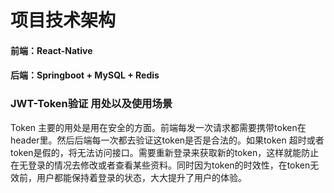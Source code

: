 # 项目技术架构

#### 前端：React-Native

#### 后端：Springboot + MySQL + Redis



### JWT-Token验证 用处以及使用场景

Token 主要的用处是用在安全的方面。前端每发一次请求都需要携带token在header里。然后后端每一次都去验证这token是否是合法的。如果token 超时或者token是假的，将无法访问接口。需要重新登录来获取新的token，这样就能防止在无登录的情况去修改或者查看某些资料。同时因为token的时效性，在token无效前，用户都能保持着登录的状态，大大提升了用户的体验。

